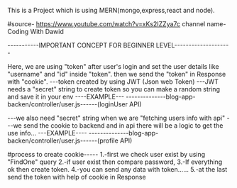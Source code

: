 This is a Project which is using MERN(mongo,express,react and node).

#source-
https://www.youtube.com/watch?v=xKs2IZZya7c
channel name- Coding With Dawid

-----------IMPORTANT CONCEPT FOR BEGINNER LEVEL--------------------

Here, we are using "token" after user's login and set the user details like "username" and "id" inside "token".
then we send the "token" in Response with "cookie".
---token created by using JWT (Json web Token)
---JWT needs a "secret" string to create token so you can make a random string and save it in your env
----EXAMPLE---
--------------blog-app-backen/controller/user.js------(loginUser API)

---we also need "secret" string when we are "fetching users info with api"
---we send the cookie to backend and in api there will be a logic to get the use info...
---EXAMPLE----
--------------blog-app-backen/controller/user.js------(profile API)


#process to create cookie-----
1.-first we check user exist by using "FindOne" query
2.-if user exist then compare password,
3.-If everything ok then create token.
4.-you can send any data with token......
5.-at the last send the token with help of cookie in Response